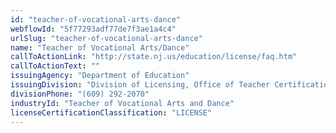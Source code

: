 ```yaml
---
id: "teacher-of-vocational-arts-dance"
webflowId: "5f77293adf77de7f3ae1a4c4"
urlSlug: "teacher-of-vocational-arts-dance"
name: "Teacher of Vocational Arts/Dance"
callToActionLink: "http://state.nj.us/education/license/faq.htm"
callToActionText: ""
issuingAgency: "Department of Education"
issuingDivision: "Division of Licensing, Office of Teacher Certification and Academic Credentials"
divisionPhone: "(609) 292-2070"
industryId: "Teacher of Vocational Arts and Dance"
licenseCertificationClassification: "LICENSE"
---
```

